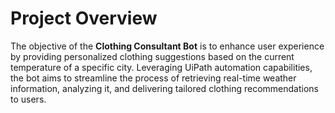 # Project Overview

The objective of the **Clothing Consultant Bot** is to enhance user experience by providing personalized clothing suggestions based on the current temperature of a specific city. 
Leveraging UiPath automation capabilities, the bot aims to streamline the process of retrieving real-time weather information, analyzing it, and delivering tailored clothing recommendations to users.
